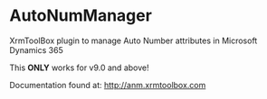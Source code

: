 # AutoNumManager
XrmToolBox plugin to manage Auto Number attributes in Microsoft Dynamics 365

This **ONLY** works for v9.0 and above!


Documentation found at: http://anm.xrmtoolbox.com

